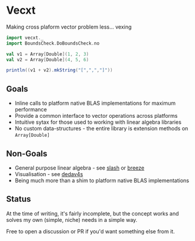 # Vecxt

Making cross plaform vector problem less... vexing

```scala
import vecxt._
import BoundsCheck.DoBoundsCheck.no

val v1 = Array[Double](1, 2, 3)
val v2 = Array[Double](4, 5, 6)

println((v1 + v2).mkString("[",",","]"))

```

## Goals

- Inline calls to platform native BLAS implementations for maximum performance
- Provide a common interface to vector operations across platforms
- Intuitive sytax for those used to working with linear algebra libraries
- No custom data-structures - the entire library is extension methods on `Array[Double]`

## Non-Goals

- General purpose linear algebra - see [slash](https://github.com/dragonfly-ai/slash) or [breeze](https://github.com/scalanlp/breeze/)
- Visualisation - see [dedav4s](https://quafadas.github.io/dedav4s/)
- Being much more than a shim to platform native BLAS implementations

## Status

At the time of writing, it's fairly incomplete, but the concept works and solves my own (simple, niche) needs in a simple way.

Free to open a discussion or PR if you'd want something else from it.